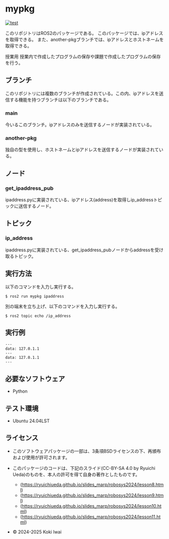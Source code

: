 # mypkg

[![test](https://github.com/ookami-koki/mypkg/actions/workflows/test.yml/badge.svg)](https://github.com/ookami-koki/mypkg/actions/workflows/test.yml)

このリポジトリはROS2のパッケージである。
このパッケージでは、ipアドレスを取得できる。
また、another-pkgブランチでは、ipアドレスとホストネームを取得できる。

授業用
授業内で作成したプログラムの保存や課題で作成したプログラムの保存を行う｡

## ブランチ
このリポジトリには複数のブランチが作成されている。この内、ipアドレスを送信する機能を持つブランチは以下のブランチである。
### main
今いるこのブランチ。ipアドレスのみを送信するノードが実装されている。
### another-pkg
独自の型を使用し、ホストネームとipアドレスを送信するノードが実装されている。

## ノード
### get_ipaddress_pub

ipaddress.pyに実装されている、ipアドレス(address)を取得しip_addressトピックに送信するノード。

## トピック
### ip_address

ipaddress.pyに実装されている、get_ipaddress_pubノードからaddressを受け取るトピック。


## 実行方法

以下のコマンドを入力し実行する。

```
$ ros2 run mypkg ipaddress
```

別の端末を立ち上げ、以下のコマンドを入力し実行する。

```
$ ros2 topic echo /ip_address
```

## 実行例

```
---
data: 127.0.1.1
---
data: 127.0.1.1
---

```

## 必要なソフトウェア
- Python

## テスト環境
- Ubuntu 24.04LST

## ライセンス
- このソフトウェアパッケージの一部は、3条項BSDライセンスの下、再頒布および使用が許可されます。
- このパッケージのコードは、下記のスライド(CC-BY-SA 4.0 by Ryuichi Ueda)のものを、本人の許可を得て自身の著作としたものです。
    - (https://ryuichiueda.github.io/slides_marp/robosys2024/lesson8.html)
    - (https://ryuichiueda.github.io/slides_marp/robosys2024/lesson9.html)
    - (https://ryuichiueda.github.io/slides_marp/robosys2024/lesson10.html)
    - (https://ryuichiueda.github.io/slides_marp/robosys2024/lesson11.html)

- © 2024-2025 Koki Iwai

